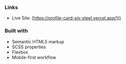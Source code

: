 
### Links

- Live Site: [https://profile-card-six-steel.vercel.app/]()

### Built with 

- Semantic HTML5 markup
- SCSS properties
- Flexbox
- Mobile-first workflow


